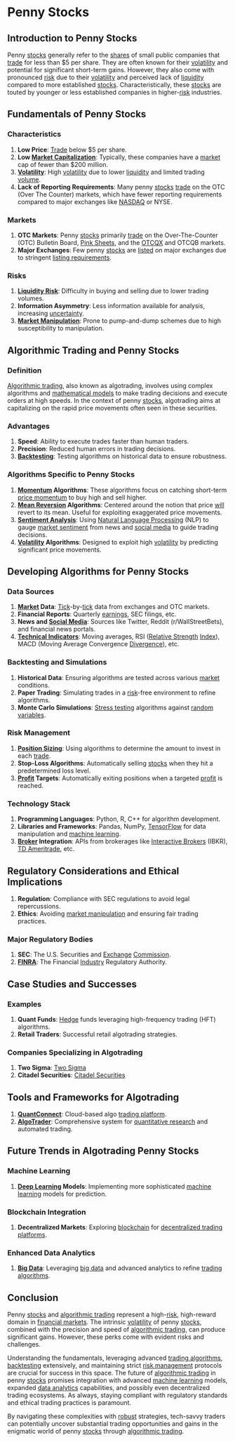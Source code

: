 # Penny Stocks

## Introduction to Penny Stocks
Penny [stocks](../s/stock.md) generally refer to the [shares](../s/shares.md) of small public companies that [trade](../t/trade.md) for less than $5 per share. They are often known for their [volatility](../v/volatility.md) and potential for significant short-term gains. However, they also come with pronounced [risk](../r/risk.md) due to their [volatility](../v/volatility.md) and perceived lack of [liquidity](../l/liquidity.md) compared to more established [stocks](../s/stock.md). Characteristically, these [stocks](../s/stock.md) are touted by younger or less established companies in higher-[risk](../r/risk.md) industries.

## Fundamentals of Penny Stocks
### Characteristics
1. **Low Price**: [Trade](../t/trade.md) below $5 per share.
2. **Low [Market Capitalization](../m/market_capitalization.md)**: Typically, these companies have a [market](../m/market.md) cap of fewer than $200 million.
3. **[Volatility](../v/volatility.md)**: High [volatility](../v/volatility.md) due to lower [liquidity](../l/liquidity.md) and limited trading [volume](../v/volume.md).
4. **Lack of Reporting Requirements**: Many penny [stocks](../s/stock.md) [trade](../t/trade.md) on the OTC (Over The Counter) markets, which have fewer reporting requirements compared to major exchanges like [NASDAQ](../n/nasdaq.md) or NYSE.

### Markets
1. **OTC Markets**: Penny [stocks](../s/stock.md) primarily [trade](../t/trade.md) on the Over-The-Counter (OTC) Bulletin Board, [Pink Sheets](../p/pink_sheets.md), and the [OTCQX](../o/otcqx.md) and OTCQB markets.
2. **Major Exchanges**: Few penny [stocks](../s/stock.md) are [listed](../l/listed.md) on major exchanges due to stringent [listing requirements](../l/listing_requirements.md).

### Risks
1. **[Liquidity Risk](../l/liquidity_risk.md)**: Difficulty in buying and selling due to lower trading volumes.
2. **Information Asymmetry**: Less information available for analysis, increasing [uncertainty](../u/uncertainty_in_trading.md).
3. **[Market Manipulation](../m/market_manipulation.md)**: Prone to pump-and-dump schemes due to high susceptibility to manipulation.

## Algorithmic Trading and Penny Stocks
### Definition
[Algorithmic trading](../a/algorithmic_trading.md), also known as algotrading, involves using complex algorithms and [mathematical models](../m/mathematical_models_in_trading.md) to make trading decisions and execute orders at high speeds. In the context of penny [stocks](../s/stock.md), algotrading aims at capitalizing on the rapid price movements often seen in these securities.

### Advantages
1. **Speed**: Ability to execute trades faster than human traders.
2. **Precision**: Reduced human errors in trading decisions.
3. **[Backtesting](../b/backtesting.md)**: Testing algorithms on historical data to ensure robustness.

### Algorithms Specific to Penny Stocks
1. **[Momentum](../m/momentum.md) Algorithms**: These algorithms focus on catching short-term [price momentum](../p/price_momentum.md) to buy high and sell higher.
2. **[Mean Reversion](../m/mean_reversion.md) Algorithms**: Centered around the notion that price [will](../w/will.md) revert to its mean. Useful for exploiting exaggerated price movements.
3. **[Sentiment Analysis](../s/sentiment_analysis.md)**: Using [Natural Language Processing](../n/natural_language_processing_(nlp)_in_trading.md) (NLP) to gauge [market sentiment](../m/market_sentiment.md) from news and [social media](../s/social_media.md) to guide trading decisions.
4. **[Volatility](../v/volatility.md) Algorithms**: Designed to exploit high [volatility](../v/volatility.md) by predicting significant price movements.

## Developing Algorithms for Penny Stocks
### Data Sources
1. **[Market](../m/market.md) Data**: [Tick](../t/tick.md)-by-[tick](../t/tick.md) data from exchanges and OTC markets.
2. **Financial Reports**: Quarterly [earnings](../e/earnings.md), SEC filings, etc.
3. **News and [Social Media](../s/social_media.md)**: Sources like Twitter, Reddit (r/WallStreetBets), and financial news portals.
4. **[Technical Indicators](../t/technical_indicators.md)**: Moving averages, RSI ([Relative Strength](../r/relative_strength.md) [Index](../i/index_instrument.md)), MACD (Moving Average Convergence [Divergence](../d/divergence.md)), etc.

### Backtesting and Simulations
1. **Historical Data**: Ensuring algorithms are tested across various [market](../m/market.md) conditions.
2. **Paper Trading**: Simulating trades in a [risk](../r/risk.md)-free environment to refine algorithms.
3. **Monte Carlo Simulations**: [Stress testing](../s/stress_testing_in_trading.md) algorithms against [random variables](../r/random_variables.md).

### Risk Management
1. **[Position Sizing](../p/position_sizing.md)**: Using algorithms to determine the amount to invest in each [trade](../t/trade.md).
2. **Stop-Loss Algorithms**: Automatically selling [stocks](../s/stock.md) when they hit a predetermined loss level.
3. **[Profit](../p/profit.md) Targets**: Automatically exiting positions when a targeted [profit](../p/profit.md) is reached.

### Technology Stack
1. **Programming Languages**: Python, R, C++ for algorithm development.
2. **Libraries and Frameworks**: Pandas, NumPy, [TensorFlow](../t/tensorflow.md) for data manipulation and [machine learning](../m/machine_learning.md).
3. **[Broker](../b/broker.md) Integration**: APIs from brokerages like [Interactive Brokers](../i/interactive_brokers.md) (IBKR), [TD Ameritrade](https://www.tdameritrade.com/home.page), etc.

## Regulatory Considerations and Ethical Implications
1. **Regulation**: Compliance with SEC regulations to avoid legal repercussions.
2. **Ethics**: Avoiding [market manipulation](../m/market_manipulation.md) and ensuring fair trading practices.

### Major Regulatory Bodies
1. **SEC**: The U.S. Securities and [Exchange](../e/exchange.md) [Commission](../c/commission.md).
2. **[FINRA](../f/finra.md)**: The Financial [Industry](../i/industry.md) Regulatory Authority.

## Case Studies and Successes
### Examples
1. **Quant Funds**: [Hedge](../h/hedge.md) funds leveraging high-frequency trading (HFT) algorithms.
2. **Retail Traders**: Successful retail algotrading strategies.
   
### Companies Specializing in Algotrading
1. **Two Sigma**: [Two Sigma](https://www.twosigma.com/)
2. **Citadel Securities**: [Citadel Securities](https://www.citadelsecurities.com/)

## Tools and Frameworks for Algotrading
1. **[QuantConnect](../q/quantconnect.md)**: Cloud-based algo [trading platform](../t/trading_platform.md).
2. **[AlgoTrader](../a/algotrader.md)**: Comprehensive system for [quantitative research](../q/quantitative_research.md) and automated trading.

## Future Trends in Algotrading Penny Stocks
### Machine Learning
1. **[Deep Learning](../d/deep_learning.md) Models**: Implementing more sophisticated [machine learning](../m/machine_learning.md) models for prediction.

### Blockchain Integration
1. **Decentralized Markets**: Exploring [blockchain](../b/blockchain_in_trading.md) for [decentralized trading platforms](../d/decentralized_trading_platforms.md).

### Enhanced Data Analytics
1. **[Big Data](../b/big_data_in_trading.md)**: Leveraging [big data](../b/big_data_in_trading.md) and advanced analytics to refine [trading algorithms](../t/trading_algorithms.md).

## Conclusion
Penny [stocks](../s/stock.md) and [algorithmic trading](../a/algorithmic_trading.md) represent a high-[risk](../r/risk.md), high-reward domain in [financial markets](../f/financial_market.md). The intrinsic [volatility](../v/volatility.md) of penny [stocks](../s/stock.md), combined with the precision and speed of [algorithmic trading](../a/algorithmic_trading.md), can produce significant gains. However, these perks come with evident risks and challenges.

Understanding the fundamentals, leveraging advanced [trading algorithms](../t/trading_algorithms.md), [backtesting](../b/backtesting.md) extensively, and maintaining strict [risk management](../r/risk_management.md) protocols are crucial for success in this space. The future of [algorithmic trading](../a/algorithmic_trading.md) in penny [stocks](../s/stock.md) promises integration with advanced [machine learning](../m/machine_learning.md) models, expanded [data analytics](../d/data_analytics.md) capabilities, and possibly even decentralized trading ecosystems. As always, staying compliant with regulatory standards and ethical trading practices is paramount.

By navigating these complexities with [robust](../r/robust.md) strategies, tech-savvy traders can potentially uncover substantial trading opportunities and gains in the enigmatic world of penny [stocks](../s/stock.md) through [algorithmic trading](../a/algorithmic_trading.md).
